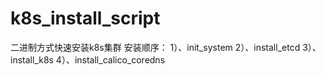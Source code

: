 # k8s_install_script
二进制方式快速安装k8s集群
安装顺序：
 1）、init_system
 2）、install_etcd
 3）、install_k8s
 4）、install_calico_coredns
